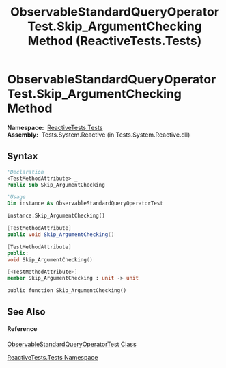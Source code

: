 ﻿---
title: ObservableStandardQueryOperatorTest.Skip_ArgumentChecking Method  (ReactiveTests.Tests)
TOCTitle: Skip_ArgumentChecking Method
ms:assetid: M:ReactiveTests.Tests.ObservableStandardQueryOperatorTest.Skip_ArgumentChecking
ms:mtpsurl: https://msdn.microsoft.com/en-us/library/reactivetests.tests.observablestandardqueryoperatortest.skip_argumentchecking(v=VS.103)
ms:contentKeyID: 36619539
ms.date: 06/28/2011
mtps_version: v=VS.103
f1_keywords:
- ReactiveTests.Tests.ObservableStandardQueryOperatorTest.Skip_ArgumentChecking
dev_langs:
- CSharp
- JScript
- VB
- FSharp
- c++
---

# ObservableStandardQueryOperatorTest.Skip\_ArgumentChecking Method

**Namespace:**  [ReactiveTests.Tests](hh289046\(v=vs.103\).md)  
**Assembly:**  Tests.System.Reactive (in Tests.System.Reactive.dll)

## Syntax

``` vb
'Declaration
<TestMethodAttribute> _
Public Sub Skip_ArgumentChecking
```

``` vb
'Usage
Dim instance As ObservableStandardQueryOperatorTest

instance.Skip_ArgumentChecking()
```

``` csharp
[TestMethodAttribute]
public void Skip_ArgumentChecking()
```

``` c++
[TestMethodAttribute]
public:
void Skip_ArgumentChecking()
```

``` fsharp
[<TestMethodAttribute>]
member Skip_ArgumentChecking : unit -> unit 
```

``` jscript
public function Skip_ArgumentChecking()
```

## See Also

#### Reference

[ObservableStandardQueryOperatorTest Class](hh288944\(v=vs.103\).md)

[ReactiveTests.Tests Namespace](hh289046\(v=vs.103\).md)

